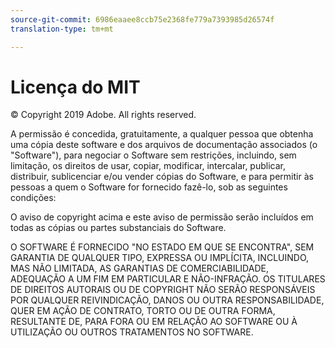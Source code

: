 ```yaml
---
source-git-commit: 6986eaaee8ccb75e2368fe779a7393985d26574f
translation-type: tm+mt

---
```

# Licença do MIT

© Copyright 2019 Adobe. All rights reserved.

A permissão é concedida, gratuitamente, a qualquer pessoa que obtenha uma cópia deste software e dos arquivos de documentação associados (o "Software"), para negociar o Software sem restrições, incluindo, sem limitação, os direitos de usar, copiar, modificar, intercalar, publicar, distribuir, sublicenciar e/ou vender cópias do Software, e para permitir às pessoas a quem o Software for fornecido fazê-lo, sob as seguintes condições:

O aviso de copyright acima e este aviso de permissão serão incluídos em todas as cópias ou partes substanciais do Software.

O SOFTWARE É FORNECIDO "NO ESTADO EM QUE SE ENCONTRA", SEM GARANTIA DE QUALQUER TIPO, EXPRESSA OU IMPLÍCITA, INCLUINDO, MAS NÃO LIMITADA, AS GARANTIAS DE COMERCIABILIDADE, ADEQUAÇÃO A UM FIM EM PARTICULAR E NÃO-INFRAÇÃO. OS TITULARES DE DIREITOS AUTORAIS OU DE COPYRIGHT NÃO SERÃO RESPONSÁVEIS POR QUALQUER REIVINDICAÇÃO, DANOS OU OUTRA RESPONSABILIDADE, QUER EM AÇÃO DE CONTRATO, TORTO OU DE OUTRA FORMA, RESULTANTE DE, PARA FORA OU EM RELAÇÃO AO SOFTWARE OU À UTILIZAÇÃO OU OUTROS TRATAMENTOS NO SOFTWARE.
